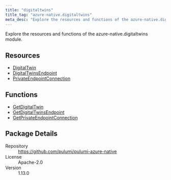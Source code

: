 ```yaml
---
title: "digitaltwins"
title_tag: "azure-native.digitaltwins"
meta_desc: "Explore the resources and functions of the azure-native.digitaltwins module."
---
```


<!-- WARNING: this file was generated by Pulumi Docs Generator. -->
<!-- Do not edit by hand unless you're certain you know what you are doing! -->

Explore the resources and functions of the azure-native.digitaltwins module.

<h2 id="resources">Resources</h2>
<ul class="api">
    <li><a href="digitaltwin" title="DigitalTwin"><span class="symbol resource"></span>DigitalTwin</a></li>
    <li><a href="digitaltwinsendpoint" title="DigitalTwinsEndpoint"><span class="symbol resource"></span>DigitalTwinsEndpoint</a></li>
    <li><a href="privateendpointconnection" title="PrivateEndpointConnection"><span class="symbol resource"></span>PrivateEndpointConnection</a></li>
</ul>

<h2 id="functions">Functions</h2>
<ul class="api">
    <li><a href="getdigitaltwin" title="GetDigitalTwin"><span class="symbol function"></span>GetDigitalTwin</a></li>
    <li><a href="getdigitaltwinsendpoint" title="GetDigitalTwinsEndpoint"><span class="symbol function"></span>GetDigitalTwinsEndpoint</a></li>
    <li><a href="getprivateendpointconnection" title="GetPrivateEndpointConnection"><span class="symbol function"></span>GetPrivateEndpointConnection</a></li>
</ul>

<h2 id="package-details">Package Details</h2>
<dl class="package-details">
	<dt>Repository</dt>
	<dd><a href="https://github.com/pulumi/pulumi-azure-native">https://github.com/pulumi/pulumi-azure-native</a></dd>
	<dt>License</dt>
	<dd>Apache-2.0</dd>
	<dt>Version</dt>
	<dd>1.13.0</dd>
</dl>

